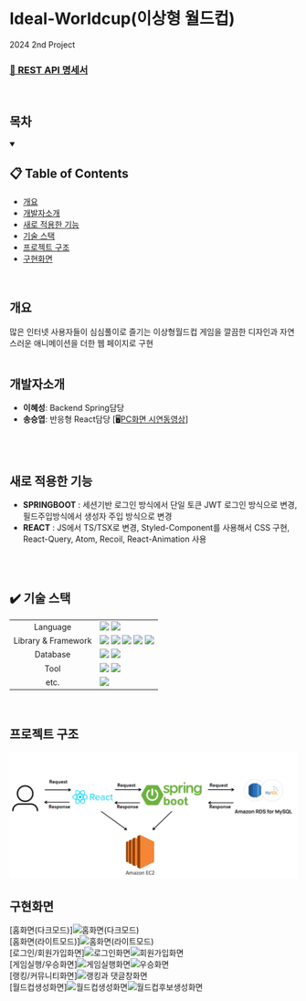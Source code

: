 # Ideal-Worldcup(이상형 월드컵)
2024 2nd Project
<h3><a href="https://www.notion.so/12e1563ef7ee8004b09af7fde78e1328?v=12e1563ef7ee8101bd9e000c70061965">
      📜 REST API 명세서</a></h3>
<br/>

## 목차
<details open>
  <summary><h2>📋 Table of Contents</h2></summary>
  <ul>
    <li><a href="#개요">개요</a></li>
    <li><a href="#개발자소개">개발자소개</a></li>
    <li><a href="#새로-적용한-기능">새로 적용한 기능</a></li>
    <li><a href="#%EF%B8%8F-기술-스택">기술 스택</a></li>
    <li><a href="#프로젝트-구조">프로젝트 구조</a></li>
    <li><a href="#구현화면">구현화면</a></li>
  </ul> 
</details>
<br/>

## 개요
많은 인터넷 사용자들이 심심풀이로 즐기는 이상형월드컵 게임을 깔끔한 디자인과 자연스러운 애니메이션을 더한 웹 페이지로 구현
<br/>
<br/>

## 개발자소개
+ **이혜성**: Backend Spring담당
+ **송승엽**: 반응형 React담당 [🖥️[PC화면 시연동영상](유튜브url넣을것)]
<br/>
<br/>

## 새로 적용한 기능
+ **SPRINGBOOT** : 세션기반 로그인 방식에서 단일 토큰 JWT 로그인 방식으로 변경, 필드주입방식에서 생성자 주입 방식으로 변경
+ **REACT** : JS에서 TS/TSX로 변경, Styled-Component를 사용해서 CSS 구현,  React-Query, Atom, Recoil, React-Animation 사용
<br/>
<br/>

## ✔️ 기술 스택
<div>
<table>
   <tr>
      <td colspan="2" align="center">
        Language
      </td>
      <td colspan="4">
        <img src="https://img.shields.io/badge/java-007396?style=for-the-badge&logo=java&logoColor=white">
        <img src="https://img.shields.io/badge/typescript-3178C6?style=for-the-badge&logo=typescript&logoColor=black">
      </td>
   </tr>
   <tr>
      <td colspan="2" align="center">
        Library & Framework
      </td>
      <td colspan="4">
        <img src="https://img.shields.io/badge/react-61DAFB?style=for-the-badge&logo=react&logoColor=black"> 
        <img src="https://img.shields.io/badge/springboot-6DB33F?style=for-the-badge&logo=springboot&logoColor=white"> 
        <img src="https://img.shields.io/badge/spring data jpa-6DB33F?style=for-the-badge&logo=springboot&logoColor=white"> 
        <img src="https://img.shields.io/badge/spring security-6DB33F?style=for-the-badge&logo=springsecurity&logoColor=white"> 
        <img src="https://img.shields.io/badge/amazon ec2-FF9900?style=for-the-badge&logo=amazonec2&logoColor=white"> 
      </td>
   </tr>
   <tr>
      <td colspan="2" align="center">
        Database
      </td>
      <td colspan="4">
        <img src="https://img.shields.io/badge/mysql-4479A1?style=for-the-badge&logo=mysql&logoColor=white">
        <img src="https://img.shields.io/badge/amazon rds-527FFF?style=for-the-badge&logo=amazonrds&logoColor=white">
      </td>
   </tr>
   <tr>
      <td colspan="2" align="center">
        Tool
      </td>
      <td colspan="4">
          <img src="https://img.shields.io/badge/intellijidea-000000?style=for-the-badge&logo=intellijidea&logoColor=white">
          <img src="https://img.shields.io/badge/visualstudiocode-007ACC?style=for-the-badge&logo=visualstudiocode&logoColor=white">
      </td>
   </tr>
   <tr>
      <td colspan="2" align="center">
        etc.
      </td>
      <td colspan="4">
          <img src="https://img.shields.io/badge/notion-000000?style=for-the-badge&logo=notion&logoColor=white">
      </td>
   </tr>
</table>
</div>
<br/>

## 프로젝트 구조
![프로젝트 구조](https://github.com/jihohyeseong/Ideal-Worldcup/blob/main/%ED%94%84%EB%A1%9C%EC%A0%9D%ED%8A%B8%EA%B5%AC%EC%A1%B0.png)
<br/>

## 구현화면
[홈화면(다크모드)]![홈화면(다크모드)](https://github.com/user-attachments/assets/14f6912a-d155-4f60-b69d-c404a554a83e)
<br />
[홈화면(라이트모드)]![홈화면(라이트모드)](https://github.com/user-attachments/assets/6a69f88c-cdb6-456f-8bab-10a66e2b4dcc)
<br />
[로그인/회원가입화면]![로그인화면](https://github.com/user-attachments/assets/14a5ac19-7591-4fee-aa26-8207cd8fbbe7)![회원가입화면](https://github.com/user-attachments/assets/722961f6-a74e-49d7-afe7-68a03b1156e2)
<br />
[게임실행/우승화면]![게임실행화면](https://github.com/user-attachments/assets/d795e53c-d171-45d4-a4be-9c1b9494ff22)![우승화면](https://github.com/user-attachments/assets/0601fc82-74ca-422f-9562-61286c5d595b)
<br />
[랭킹/커뮤니티화면]![랭킹과 댓글창화면](https://github.com/user-attachments/assets/2a50c3a2-9f20-452e-b9ac-e8fbf1e056f5)
<br />
[월드컵생성화면]![월드컵생성화면](https://github.com/user-attachments/assets/67141473-ddcc-4653-b797-a37f4e78b28c)![월드컵후보생성화면](https://github.com/user-attachments/assets/cd4c1778-ea6e-485e-809b-c51a40e58c16)
<br />









